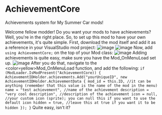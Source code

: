 # AchievementCore
Achievements system for My Summer Car mods!

Welcome fellow modder! Do you want your mods to have achievements? Well, you're in the right place.
So, to set up this mod to have your own achievements, it's quite simple.
First, download the mod itself and add it as a reference in your VisualStudio mod project:
![image](https://github.com/Komornikk/AchievementCore/assets/96838205/89446a63-8547-44b4-9d70-bdd392971964)
![image](https://github.com/Komornikk/AchievementCore/assets/96838205/203b60db-e9c0-46cf-a6ac-0ef5bc504159)
Now, add `using AchievementCore;` on the top of your Mod class:
![image](https://github.com/Komornikk/AchievementCore/assets/96838205/bef09c1b-3707-4243-b20c-5421be2c2ae3)
Adding achievements is quite easy, make sure you have the Mod_OnMenuLoad set up.
![image](https://github.com/Komornikk/AchievementCore/assets/96838205/a5afeb3e-b6b6-470a-8448-cd267f2eb4ab)
After you do that, navigate to the <color=yellow>Mod_OnMenuLoad</color> function, and add the following:
`if (ModLoader.IsModPresent("AchievementCore))
{
  AchievementIDHolder.achievements.Add("yourUniqueID", new AchievementIDHolder.AchievementData
            {
                mod_id = this.ID, //it can be anything (remember that this value is the name of the mod in the menu)
                name = "test achievement", //name of the achievement
                description = "very cool description", //description of the achievement
                icon = null, //your custom icon (sprite); you can null this if you want to use the default icon
                hidden = true, //leave this at true if you want it to be hidden
            });
}`
Quite easy, isn't it?
